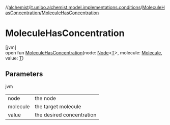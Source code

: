 //[alchemist](../../../index.md)/[it.unibo.alchemist.model.implementations.conditions](../index.md)/[MoleculeHasConcentration](index.md)/[MoleculeHasConcentration](-molecule-has-concentration.md)

# MoleculeHasConcentration

[jvm]\
open fun [MoleculeHasConcentration](-molecule-has-concentration.md)(node: [Node](../../it.unibo.alchemist.model.interfaces/-node/index.md)<[T](../../it.unibo.alchemist.model.implementations.timedistributions/-weibull-distributed-weibull-time/index.md)>, molecule: [Molecule](../../it.unibo.alchemist.model.interfaces/-molecule/index.md), value: [T](../../it.unibo.alchemist.model.implementations.timedistributions/-weibull-distributed-weibull-time/index.md))

## Parameters

jvm

| | |
|---|---|
| node | the node |
| molecule | the target molecule |
| value | the desired concentration |
